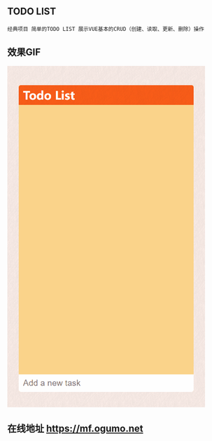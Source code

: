 ## TODO LIST
    经典项目 简单的TODO LIST 展示VUE基本的CRUD（创建、读取、更新、删除）操作


## 效果GIF
![这是一张图片](images\演示动画.gif "示例图片标题")


## 在线地址 https://mf.ogumo.net
